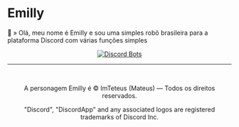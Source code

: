 # Emilly
💜 » Olá, meu nome é Emilly e sou uma simples robô brasileira para a plataforma Discord com várias funções simples

<p align="center">
<a href="https://top.gg/bot/627099725337853952?utm_source=widget">
  <img src="https://top.gg/api/widget/627099725337853952.svg?test=123456" alt="Discord Bots" />
</a></p>



<hr>
<br>
<p align="center">A personagem Emilly é © ImTeteus (Mateus) — Todos os direitos reservados.</p>
<p align="center">"Discord", "DiscordApp" and any associated logos are registered trademarks of Discord Inc.</p>
